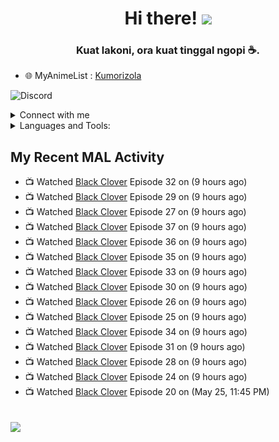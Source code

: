 <h1 align="center">Hi there! <img src="https://media.giphy.com/media/hvRJCLFzcasrR4ia7z/giphy.gif" width="25px"> </h1>
<h3 align="center">Kuat lakoni, ora kuat tinggal ngopi ☕.</h3>

- 🌐 MyAnimeList : [Kumorizola](https://myanimelist.net/animelist/Kumorizola)

![Discord](https://discord.c99.nl/widget/theme-3/761213268009943051.png)
<details>
      <summary>Connect with me</summary>
    <p align="left">
        <a href="https://www.facebook.com/kumori.hartley.1" target="blank"><img align="center"
                src="https://raw.githubusercontent.com/rahuldkjain/github-profile-readme-generator/master/src/images/icons/Social/facebook.svg"
                alt="kumori hartley" height="30" width="40" /></a>
        <a href="https://www.instagram.com/kumorizola/" target="blank"><img align="center"
                src="https://raw.githubusercontent.com/rahuldkjain/github-profile-readme-generator/master/src/images/icons/Social/instagram.svg"
                alt="kumorizola" height="30" width="40" /></a>
        <a href="https://discord.com" target="blank"><img align="center"
                src="https://raw.githubusercontent.com/rahuldkjain/github-profile-readme-generator/master/src/images/icons/Social/discord.svg"
                alt="Kumori#5882" height="30" width="40" /></a>
    </p>
</details>

<details>
    <summary align="left">Languages and Tools:</summary>
<p align="left">
      <a href="https://www.w3schools.com/css/" target="_blank">
        <img src="https://raw.githubusercontent.com/devicons/devicon/master/icons/css3/css3-original-wordmark.svg"
            alt="css3" width="40" height="40" /> </a> <a href="https://www.w3.org/html/" target="_blank"> <img
            src="https://raw.githubusercontent.com/devicons/devicon/master/icons/html5/html5-original-wordmark.svg"
            alt="html5" width="40" height="40" /> </a> <a href="https://www.java.com" target="_blank"> <img
            src="https://raw.githubusercontent.com/devicons/devicon/master/icons/java/java-original.svg" alt="java"
            width="40" height="40" /> </a> <a href="https://developer.mozilla.org/en-US/docs/Web/JavaScript"
            target="_blank"> <img
            src="https://raw.githubusercontent.com/devicons/devicon/master/icons/javascript/javascript-original.svg"
            alt="javascript" width="40" height="40" /> </a> <a href="https://nodejs.org" target="_blank"> <img
            src="https://raw.githubusercontent.com/devicons/devicon/master/icons/nodejs/nodejs-original-wordmark.svg"
            alt="nodejs" width="40" height="40" /> </a> <a href="https://www.python.org" target="_blank"> <img
            src="https://raw.githubusercontent.com/devicons/devicon/master/icons/python/python-original.svg"
            alt="python" width="40" height="40" /> </a> <a href="https://www.typescriptlang.org/" target="_blank"> <img
            src="https://raw.githubusercontent.com/devicons/devicon/master/icons/typescript/typescript-original.svg" 
            alt="typescript" width="40" height="40" /> </a> <a href="https://www.photoshop.com/en" target="_blank"> <img
            src="https://upload.wikimedia.org/wikipedia/commons/a/af/Adobe_Photoshop_CC_icon.svg" alt="photoshop" width="40" height="40"/> </a>
            <a href="https://www.adobe.com/products/premiere.html" target="_blank"> <img
            src="https://upload.wikimedia.org/wikipedia/commons/4/40/Adobe_Premiere_Pro_CC_icon.svg" alt="Premiere pro" width="40" height="40"/> </a>
            <a href="https://www.adobe.com/in/products/illustrator.html" target="_blank"> <img 
            src="https://upload.wikimedia.org/wikipedia/commons/f/fb/Adobe_Illustrator_CC_icon.svg" alt="illustrator" width="40" height="40"/> </a>
      
 </details>
 
 <h2> My Recent MAL Activity</h2>
<!-- MAL_ACTIVITY:start -->

- 📺 Watched [Black Clover](https://MyAnimeList.net/anime.php?id=34572) Episode 32 on (9 hours ago)
- 📺 Watched [Black Clover](https://MyAnimeList.net/anime.php?id=34572) Episode 29 on (9 hours ago)
- 📺 Watched [Black Clover](https://MyAnimeList.net/anime.php?id=34572) Episode 27 on (9 hours ago)
- 📺 Watched [Black Clover](https://MyAnimeList.net/anime.php?id=34572) Episode 37 on (9 hours ago)
- 📺 Watched [Black Clover](https://MyAnimeList.net/anime.php?id=34572) Episode 36 on (9 hours ago)
- 📺 Watched [Black Clover](https://MyAnimeList.net/anime.php?id=34572) Episode 35 on (9 hours ago)
- 📺 Watched [Black Clover](https://MyAnimeList.net/anime.php?id=34572) Episode 33 on (9 hours ago)
- 📺 Watched [Black Clover](https://MyAnimeList.net/anime.php?id=34572) Episode 30 on (9 hours ago)
- 📺 Watched [Black Clover](https://MyAnimeList.net/anime.php?id=34572) Episode 26 on (9 hours ago)
- 📺 Watched [Black Clover](https://MyAnimeList.net/anime.php?id=34572) Episode 25 on (9 hours ago)
- 📺 Watched [Black Clover](https://MyAnimeList.net/anime.php?id=34572) Episode 34 on (9 hours ago)
- 📺 Watched [Black Clover](https://MyAnimeList.net/anime.php?id=34572) Episode 31 on (9 hours ago)
- 📺 Watched [Black Clover](https://MyAnimeList.net/anime.php?id=34572) Episode 28 on (9 hours ago)
- 📺 Watched [Black Clover](https://MyAnimeList.net/anime.php?id=34572) Episode 24 on (9 hours ago)
- 📺 Watched [Black Clover](https://MyAnimeList.net/anime.php?id=34572) Episode 20 on (May 25, 11:45 PM)

<!-- MAL_ACTIVITY:end -->

  
<h2 align="left"> <img src="https://media.discordapp.net/attachments/918405470073520168/919220018355523584/ezgif.com-gif-maker_1.gif">

